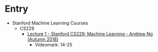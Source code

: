 # Entry
- Stanford Machine Learning Courses
  - CS229
    - [Lecture 1 - Stanford CS229: Machine Learning - Andrew Ng (Autumn 2018)](https://www.youtube.com/watch?v=jGwO_UgTS7I&list=PLoROMvodv4rMiGQp3WXShtMGgzqpfVfbU)
      - Videomark: 14-25